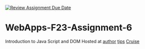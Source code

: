 [![Review Assignment Due Date](https://classroom.github.com/assets/deadline-readme-button-24ddc0f5d75046c5622901739e7c5dd533143b0c8e959d652212380cedb1ea36.svg)](https://classroom.github.com/a/b9NC0g7h)
# WebApps-F23-Assignment-6
Introduction to Java Script and DOM
Hosted at [author](https://44-563-webapps-f23.github.io/44563-webapps-f23-assignment6-AjitUbbanapally/author.html)
[tips](https://44-563-webapps-f23.github.io/44563-webapps-f23-assignment6-AjitUbbanapally/tips.html)
[Cruise](https://44-563-webapps-f23.github.io/44563-webapps-f23-assignment6-AjitUbbanapally/cruise.html)


